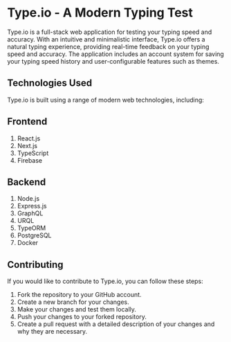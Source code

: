 # Type.io - A Modern Typing Test

Type.io is a full-stack web application for testing your typing speed and accuracy. With an intuitive and minimalistic interface, Type.io offers a natural typing experience, providing real-time feedback on your typing speed and accuracy. The application includes an account system for saving your typing speed history and user-configurable features such as themes.

## Technologies Used
Type.io is built using a range of modern web technologies, including:

## Frontend

1) React.js
2) Next.js
3) TypeScript
4) Firebase
  
## Backend

1) Node.js
2) Express.js
3) GraphQL
4) URQL
5) TypeORM
6) PostgreSQL
7) Docker
  
## Contributing

If you would like to contribute to Type.io, you can follow these steps:

1) Fork the repository to your GitHub account.
2) Create a new branch for your changes.
3) Make your changes and test them locally.
4) Push your changes to your forked repository.
5) Create a pull request with a detailed description of your changes and why they are necessary.
